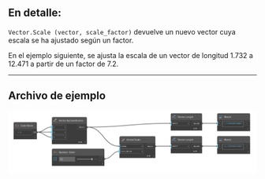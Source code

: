 ## En detalle:
`Vector.Scale (vector, scale_factor)` devuelve un nuevo vector cuya escala se ha ajustado según un factor.

En el ejemplo siguiente, se ajusta la escala de un vector de longitud 1.732 a 12.471 a partir de un factor de 7.2.
___
## Archivo de ejemplo

![Vector.Scale(vector, scale_factor)](./Autodesk.DesignScript.Geometry.Vector.Scale(vector,%20scale_factor)_img.jpg)
